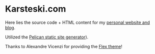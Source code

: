 # Karsteski.com

Here lies the source code + HTML content for my [personal website and blog](https://www.karsteski.com).

Utilized the [Pelican static site generator](https://blog.getpelican.com/)).

Thanks to Alexandre Vicenzi for providing the [Flex theme](https://github.com/alexandrevicenzi/Flex)!